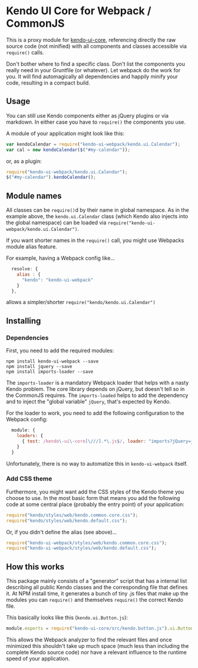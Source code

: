 # Kendo UI Core for Webpack / CommonJS

This is a proxy module for [kendo-ui-core](https://github.com/telerik/kendo-ui-core), 
referencing directly the raw source code (not minified) with all components 
and classes accessible via `require()` calls.

Don't bother where to find a specific class. Don't list the components you 
really need in your Gruntfile (or whatever). Let webpack do the work for you.
It will find automagically all dependencies and happily minify your code, 
resulting in a compact build.
 
## Usage
 
You can still use Kendo components either as jQuery plugins or via markdown. 
In either case you have to `require()` the components you use.
 
A module of your application might look like this:

```javascript
var kendoCalendar = require("kendo-ui-webpack/kendo.ui.Calendar");
var cal = new kendoCalendar($("#my-calendar"));
```

or, as a plugin:

```javascript
require("kendo-ui-webpack/kendo.ui.Calendar");
$("#my-calendar").kendoCalendar();
```

## Module names

All classes can be `require()`d by their name in global namespace. As in the 
example above, the `kendo.ui.Calendar` class (which Kendo also injects into 
the global namespace) can be loaded via 
`require("kendo-ui-webpack/kendo.ui.Calendar")`.

If you want shorter names in the `require()` call, you might use Webpacks 
module alias feature.

For example, having a Webpack config like...

```javascript
  resolve: {
    alias : {
      "kendo": "kendo-ui-webpack"
    }
  },
```

allows a simpler/shorter `require("kendo/kendo.ui.Calendar")`

## Installing

### Dependencies

First, you need to add the required modules:

```
npm install kendo-ui-webpack --save
npm install jquery --save
npm install imports-loader --save
```

The `imports-loader` is a mandatory Webpack loader that helps with a nasty 
Kendo problem. The core library depends on jQuery, but doesn't tell so in the
CommonJS requires. The `imports-loaded` helps to add the dependency and to 
inject the "global variable" `jQuery`, that's expected by Kendo.

For the loader to work, you need to add the following configuration to the 
Webpack config:

```javascript
  module: {
    loaders: {
      { test: /kendo\-ui\-core[\///].*\.js$/, loader: "imports?jQuery=jquery" },
    }
  }
```

Unfortunately, there is no way to automatize this in `kendo-ui-webpack` itself.

### Add CSS theme

Furthermore, you might want add the CSS styles of the Kendo theme you choose to 
use. In the most basic form that means you add the following code at some 
central place (probably the entry point) of your application:

```javascript
require("kendo/styles/web/kendo.common.core.css");
require("kendo/styles/web/kendo.default.css");
```

Or, if you didn't define the alias (see above)...

```javascript
require("kendo-ui-webpack/styles/web/kendo.common.core.css");
require("kendo-ui-webpack/styles/web/kendo.default.css");
```


## How this works

This package mainly consists of a "generator" script that has a internal list
describing all public Kendo classes and the corresponding file that defines it.
At NPM install time, it generates a bunch of tiny .js files that make up the 
modules you can `require()` and themselves `require()` the correct Kendo file.

This basically looks like this (`kendo.ui.Button.js`):

```javascript
module.exports = require("kendo-ui-core/src/kendo.button.js").ui.Button;
```

This allows the Webpack analyzer to find the relevant files and once 
minimized this shouldn't take up much space (much less than including the 
complete Kendo source code) nor have a relevant influence to the runtime speed
of your application.